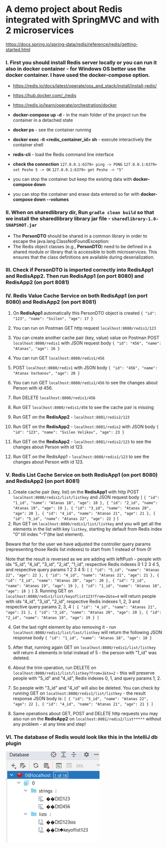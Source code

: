 # A demo project about Redis integrated with SpringMVC and with 2 microservices 

https://docs.spring.io/spring-data/redis/reference/redis/getting-started.html

### I. First you should install Redis server locally or you can run it also in docker container - for Windows OS better use the docker container. I have used the docker-compose option.
- https://redis.io/docs/latest/operate/oss_and_stack/install/install-redis/
- https://hub.docker.com/_/redis
- https://redis.io/learn/operate/orchestration/docker

- **docker-compose up -d**  - in the main folder of the project run the container in a detached state
- **docker ps** - see the container running
- **docker exec -it <redis_container_id> sh** - execute interactively the container shell
- **redis-cli** - load the Redis command line interface
- **check the connection**
`127.0.0.1:6379> ping -> PONG`
`127.0.0.1:6379> set Pesho 5 -> OK`
`127.0.0.1:6379> get Pesho -> "5"`
- you can stop the container but keep the existing data with **docker-compose down**
- you can stop the container and erase data entered so far with **docker-compose down --volumes**


### II. When on sharedlibrary dir, Run `gradle clean build` so that we install the sharedlibrary library jar file - `sharedlibrary-1.0-SNAPSHOT.jar`
- The **PersonDTO** should be shared in a common library in order to escape the java.lang.ClassNotFoundException:
- The Redis object classes (e.g., **PersonDTO**) need to be defined in a shared module or library that is accessible to both microservices. This ensures that the class definitions are available during deserialization.


### III. Check if PersonDTO is imported correctly into RedisApp1 and RedisApp2. Then run RedisApp1 (on port 8080) and RedisApp2 (on port 8081)


### IV. Redis Value Cache Service on both RedisApp1 (on port 8080) and RedisApp2 (on port 8081)
1. On **RedisApp1** automatically this PersonDTO object is created 
`{
"id": "123",
"name": "Svilen",
"age": 17
}`
2. You can run on Postman GET http request `localhost:8080/redis1/123`


3. You can create another cache pair (key, value) value on Postman POST `localhost:8080/redis1` with JSON request body
`{
"id": "456",
"name": "Atanas",
"age": 16
}`
4. You can run GET `localhost:8080/redis1/456`


5. POST `localhost:8080/redis1` with JSON body
`{
"id": "456",
"name": "Atanas Varbanov",
"age": 20
}`
6. You can run GET `localhost:8080/redis1/456` to see the changes about Person with id 456.


7. Run DELETE `localhost:8080/redis1/456`
8. Run GET `localhost:8080/redis1/456` to see the cache pair is missing


9. Run GET on the **RedisApp2** - `localhost:8081/redis2/123`

10. Run GET on the **RedisApp2** - `localhost:8081/redis2` with JSON body
 `{
 "id": "123",
 "name": "Svilen Velikov",
 "age": 23
 }`
11. Run GET on the **RedisApp2** - `localhost:8081/redis2/123` to see the changes about Person with id 123. 
12. Run GET on the RedisApp1 - `localhost:8080/redis1/123` to see the changes about Person with id 123.


### V. Redis List Cache Service on both RedisApp1 (on port 8080) and RedisApp2 (on port 8081)
1. Create cache pair (key, list) on the **RedisApp1** with http POST `localhost:8080/redis1/list/listkey` and JSON request body
`[`
   `{
   "id": "1_id",
   "name": "Atanas 18",
   "age": 18
   },
   {
   "id": "2_id",
   "name": "Atanas 19",
   "age": 19
   },
   {
   "id": "3_id",
   "name": "Atanas 20",
   "age": 20
   },
   {
   "id": "4_id",
   "name": "Atanas 21",
   "age": 21
   },
   {
   "id": "5_id",
   "name": "Atanas 22",
   "age": 22
   }`
`]`
2. Run GET on `localhost:8080/redis1/list/listkey` and you will get all the elements in the list with key `listkey`, starting by default from Redis index "0" till index "-1"(the last element).

Beware that for the user we have adjusted the controller query params (representing those Redis list indexes) to start from 1 instead of from 0!

Note that the result is reversed as we are adding with leftPush - people with ids "5_id", "4_id", "3_id", "2_id", "1_id", respective Redis indexes 0 1 2 3 4 5, and respective query params 1 2 3 4 5:
`[`
`{
   "id": "5_id",
   "name": "Atanas 22",
   "age": 22
   },
   {
   "id": "4_id",
   "name": "Atanas 21",
   "age": 21
   },
   {
   "id": "3_id",
   "name": "Atanas 20",
   "age": 20
   },
   {
   "id": "2_id",
   "name": "Atanas 19",
   "age": 19
   },
   {
   "id": "1_id",
   "name": "Atanas 18",
   "age": 18
}`
`]`
3. Running GET on `localhost:8080/redis1/list/keyoflist123?from=2&to=4` will return people with ids "4_id", "3_id", "2_id", respective Redis indexes 1, 2, 3 and respective query params 2, 3, 4
`[
   {
   "id": "4_id",
   "name": "Atanas 21",
   "age": 21
   },
   {
   "id": "3_id",
   "name": "Atanas 20",
   "age": 20
   },
   {
   "id": "2_id",
   "name": "Atanas 19",
   "age": 19
   }
]`


4. Get the last right element by also removing it - run `localhost:8080/redis1/list/last/listkey` will return the following JSON response body
`{
   "id": "1_id",
   "name": "Atanas 18",
   "age": 18
}`
5. After that, running again GET on `localhost:8080/redis1/list/listkey` will return 4 elements in total instead of 5 - the person with "1_id" was deleted.


7. About the trim operation, run DELETE on `localhost:8080/redis1/list/listkey?from=1&to=2` - this will preserve people with "5_id" and "4_id", Redis indexes 0, 1, and query params 1, 2.
8. So people with "3_id" and "4_id" will also be deleted. You can check by running GET on `localhost:8080/redis1/list/listkey` - the result response JSON body is:
`[
   {
   "id": "5_id",
   "name": "Atanas 22",
   "age": 22
   },
   {
   "id": "4_id",
   "name": "Atanas 21",
   "age": 21
   }
]`


9. Same operations about GET, POST and DELETE http requests you may also run on the **RedisApp2** on `localhost:8081/redis2/list*****` without any problem - at any time and step!


### VI. The database of Redis would look like this in the IntelliJ db plugin 
![img.png](img.png)
